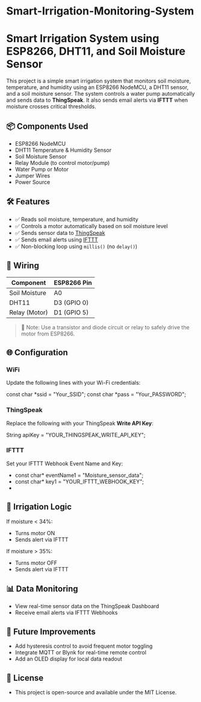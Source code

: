 # Smart-Irrigation-Monitoring-System
# Smart Irrigation System using ESP8266, DHT11, and Soil Moisture Sensor

This project is a simple smart irrigation system that monitors soil moisture, temperature, and humidity using an ESP8266 NodeMCU, a DHT11 sensor, and a soil moisture sensor. The system controls a water pump automatically and sends data to **ThingSpeak**. It also sends email alerts via **IFTTT** when moisture crosses critical thresholds.

## 📦 Components Used

- ESP8266 NodeMCU
- DHT11 Temperature & Humidity Sensor
- Soil Moisture Sensor
- Relay Module (to control motor/pump)
- Water Pump or Motor
- Jumper Wires
- Power Source

## 🛠️ Features

- ✅ Reads soil moisture, temperature, and humidity
- ✅ Controls a motor automatically based on soil moisture level
- ✅ Sends sensor data to [ThingSpeak](https://thingspeak.com/)
- ✅ Sends email alerts using [IFTTT](https://ifttt.com/)
- ✅ Non-blocking loop using `millis()` (no `delay()`)

## 🔌 Wiring

| Component        | ESP8266 Pin |
|------------------|-------------|
| Soil Moisture    | A0          |
| DHT11            | D3 (GPIO 0) |
| Relay (Motor)    | D1 (GPIO 5) |

> 📌 Note: Use a transistor and diode circuit or relay to safely drive the motor from ESP8266.

## 🌐 Configuration

### WiFi

Update the following lines with your Wi-Fi credentials:

const char *ssid =  "Your_SSID";
const char *pass =  "Your_PASSWORD";

### ThingSpeak

Replace the following with your ThingSpeak **Write API Key**:

String apiKey = "YOUR_THINGSPEAK_WRITE_API_KEY";
### IFTTT
Set your IFTTT Webhook Event Name and Key:

- const char* eventName1 = "Moisture_sensor_data";
- const char* key1 = "YOUR_IFTTT_WEBHOOK_KEY";
- 
## 🌊 Irrigation Logic
If moisture < 34%:
- Turns motor ON
- Sends alert via IFTTT

If moisture > 35%:
- Turns motor OFF
- Sends alert via IFTTT
## 📊 Data Monitoring
- View real-time sensor data on the ThingSpeak Dashboard
- Receive email alerts via IFTTT Webhooks

## 🔮 Future Improvements
- Add hysteresis control to avoid frequent motor toggling
- Integrate MQTT or Blynk for real-time remote control
- Add an OLED display for local data readout

## 📄 License
- This project is open-source and available under the MIT License.

